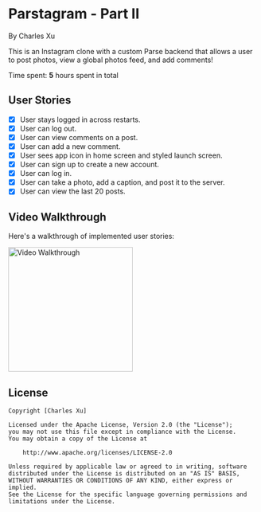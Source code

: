 # Parstagram - Part II

By Charles Xu

This is an Instagram clone with a custom Parse backend that allows a user to post photos, view a global photos feed, and add comments!

Time spent: **5** hours spent in total

## User Stories

- [x] User stays logged in across restarts.
- [x] User can log out.
- [x] User can view comments on a post.
- [x] User can add a new comment.
- [x] User sees app icon in home screen and styled launch screen.
- [x] User can sign up to create a new account.
- [x] User can log in.
- [x] User can take a photo, add a caption, and post it to the server.
- [x] User can view the last 20 posts.

## Video Walkthrough

Here's a walkthrough of implemented user stories:

<img src='https://github.com/charlesxu27/Parstagram/blob/main/Parstagram_recording_ii.gif?raw=true' title='Video Walkthrough' width=250 alt='Video Walkthrough' />

## License

    Copyright [Charles Xu]

    Licensed under the Apache License, Version 2.0 (the "License");
    you may not use this file except in compliance with the License.
    You may obtain a copy of the License at

        http://www.apache.org/licenses/LICENSE-2.0

    Unless required by applicable law or agreed to in writing, software
    distributed under the License is distributed on an "AS IS" BASIS,
    WITHOUT WARRANTIES OR CONDITIONS OF ANY KIND, either express or implied.
    See the License for the specific language governing permissions and
    limitations under the License.
